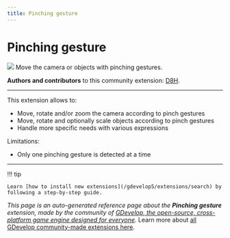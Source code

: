 ```yaml
---
title: Pinching gesture
---
```

# Pinching gesture

![](https://resources.gdevelop-app.com/assets/Icons/gesture-pinch.svg)
Move the camera or objects with pinching gestures.

**Authors and contributors** to this community extension: [D8H](https://gd.games/D8H).

---

This extension allows to:

* Move, rotate and/or zoom the camera according to pinch gestures
* Move, rotate and optionally scale objects according to pinch gestures
* Handle more specific needs with various expressions

Limitations:

* Only one pinching gesture is detected at a time

---

!!! tip

    Learn [how to install new extensions](/gdevelop5/extensions/search) by following a step-by-step guide.

*This page is an auto-generated reference page about the **Pinching gesture** extension, made by the community of [GDevelop, the open-source, cross-platform game engine designed for everyone](https://gdevelop.io/).* Learn more about [all GDevelop community-made extensions here](/gdevelop5/extensions).